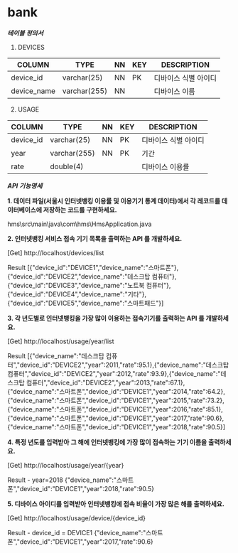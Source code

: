 # bank

***테이블 정의서***

1. DEVICES

|COLUMN     |TYPE        |NN|KEY|DESCRIPTION         |
|-----------|------------|--|---|--------------------|
|device_id  |varchar(25) |NN|PK |디바이스 식별 아이디|
|device_name|varchar(255)|NN|   |디바이스 이름       |

2. USAGE

|COLUMN|TYPE|NN|KEY|DESCRIPTION|
|------|----|--|---|-----------|
|device_id|varchar(25)|NN|PK|디바이스 식별 아이디|
|year|varchar(255)|NN|PK|기간|
|rate|double(4)| | |디바이스 이용률|


***API 기능명세***

**1. 데이터 파일(서울시 인터넷뱅킹 이용률 및 이용기기 통계 데이터)에서 각 레코드를 데이터베이스에 저장하는 코드를 구현하세요.**

hms\src\main\java\com\hms\HmsApplication.java

**2. 인터넷뱅킹 서비스 접속 기기 목록을 출력하는 API 를 개발하세요.**

[Get] http://localhost/devices/list

Result
[{"device_id":"DEVICE1","device_name":"스마트폰"},{"device_id":"DEVICE2","device_name":"데스크탑 컴퓨터"},{"device_id":"DEVICE3","device_name":"노트북 컴퓨터"},{"device_id":"DEVICE4","device_name":"기타"},{"device_id":"DEVICE5","device_name":"스마트패드"}]

**3. 각 년도별로 인터넷뱅킹을 가장 많이 이용하는 접속기기를 출력하는 API 를 개발하세요.**

[Get] http://localhost/usage/year/list

Result
[{"device_name":"데스크탑 컴퓨터","device_id":"DEVICE2","year":2011,"rate":95.1},{"device_name":"데스크탑 컴퓨터","device_id":"DEVICE2","year":2012,"rate":93.9},{"device_name":"데스크탑 컴퓨터","device_id":"DEVICE2","year":2013,"rate":67.1},{"device_name":"스마트폰","device_id":"DEVICE1","year":2014,"rate":64.2},{"device_name":"스마트폰","device_id":"DEVICE1","year":2015,"rate":73.2},{"device_name":"스마트폰","device_id":"DEVICE1","year":2016,"rate":85.1},{"device_name":"스마트폰","device_id":"DEVICE1","year":2017,"rate":90.6},{"device_name":"스마트폰","device_id":"DEVICE1","year":2018,"rate":90.5}]

**4. 특정 년도를 입력받아 그 해에 인터넷뱅킹에 가장 많이 접속하는 기기 이름을 출력하세요.**

[Get] http://localhost/usage/year/{year}

Result - year=2018
{"device_name":"스마트폰","device_id":"DEVICE1","year":2018,"rate":90.5}

**5. 디바이스 아이디를 입력받아 인터넷뱅킹에 접속 비율이 가장 많은 해를 출력하세요.**

[Get] http://localhost/usage/device/{device_id}

Result - device_id = DEVICE1
{"device_name":"스마트폰","device_id":"DEVICE1","year":2017,"rate":90.6}
